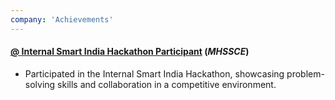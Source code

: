 ```yaml
---
company: 'Achievements'
---
```

  
#### **[@ Internal Smart India Hackathon Participant](https://drive.google.com/file/d/1dk-KjDkqlCoIDJP8LHYdgit6ZQMKIzyM/view)** (*MHSSCE*)
- Participated in the Internal Smart India Hackathon, showcasing problem-solving skills and collaboration in a competitive environment. 